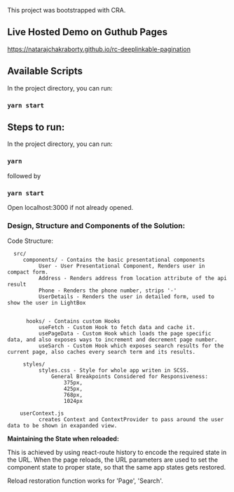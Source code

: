 
This project was bootstrapped with CRA.

## Live Hosted Demo on Guthub Pages

https://natarajchakraborty.github.io/rc-deeplinkable-pagination
## Available Scripts

In the project directory, you can run:
### `yarn start`


## Steps to run:
In the project directory, you can run:
### `yarn`

followed by

### `yarn start`

Open localhost:3000 if not already opened.

### Design, Structure and Components of the Solution:

Code Structure:

      src/
         components/ - Contains the basic presentational components
              User - User Presentational Component, Renders user in compact form.
              Address - Renders address from location attribute of the api result
              Phone - Renders the phone number, strips '-'
              UserDetails - Renders the user in detailed form, used to show the user in LightBox


          hooks/ - Contains custom Hooks
              useFetch - Custom Hook to fetch data and cache it.
              usePageData - Custom Hook which loads the page specific data, and also exposes ways to increment and decrement page number.
              useSarch - Custom Hook which exposes search results for the current page, also caches every search term and its results.

         styles/
              styles.css - Style for whole app writen in SCSS.
                  General Breakpoints Considered for Responsiveness:
                      375px,
                      425px,
                      768px,
                      1024px

        userContext.js
              creates Context and ContextProvider to pass around the user data to be shown in exapanded view.



**Maintaining the State when reloaded:**

This is achieved by using react-route history to encode the required state in the URL. When the page reloads, the URL parameters are used to set the component state to proper state, so that the same app states gets restored.

Reload restoration function works for 'Page', 'Search'.


